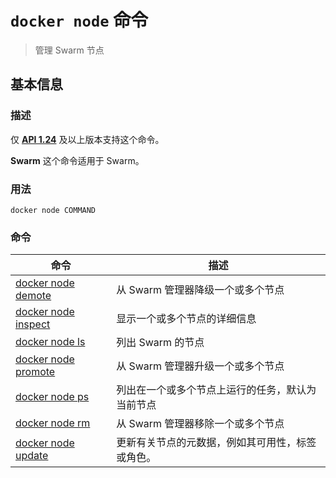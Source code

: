 # `docker node` 命令

> 管理 Swarm 节点

## 基本信息

### 描述

仅 [**API 1.24**](https://docs.docker.com/engine/api/v1.30/) 及以上版本支持这个命令。

**Swarm** 这个命令适用于 Swarm。

### 用法

```
docker node COMMAND
```

### 命令

| 命令 | 描述 |
| ------------- | ------------- |
| [docker node demote](https://docs.docker.com/engine/reference/commandline/node_demote/) | 从 Swarm 管理器降级一个或多个节点 |
| [docker node inspect](https://docs.docker.com/engine/reference/commandline/node_inspect/) | 显示一个或多个节点的详细信息 |
| [docker node ls](https://docs.docker.com/engine/reference/commandline/node_ls/) | 列出 Swarm 的节点 |
| [docker node promote](https://docs.docker.com/engine/reference/commandline/node_promote/) | 从 Swarm 管理器升级一个或多个节点 |
| [docker node ps](https://docs.docker.com/engine/reference/commandline/node_ps/) | 列出在一个或多个节点上运行的任务，默认为当前节点 |
| [docker node rm](https://docs.docker.com/engine/reference/commandline/node_rm/) | 从 Swarm 管理器移除一个或多个节点 |
| [docker node update](https://docs.docker.com/engine/reference/commandline/node_update/) | 更新有关节点的元数据，例如其可用性，标签或角色。 |
